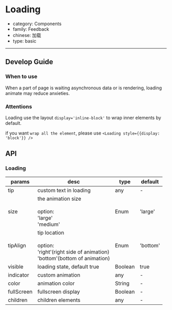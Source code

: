 # Loading

-   category: Components
-   family: Feedback
-   chinese: 加载
-   type: basic

---

## Develop Guide

### When to use

When a part of page is waiting asynchronous data or is rendering, loading animate may reduce anxieties.

### Attentions

Loading use the layout `display='inline-block'` to wrap inner elements by default.

if you want `wrap all the element`, please use `<Loading style={{display: 'block'}} />`

## API

### Loading

| params        | desc                                                                        | type      | default     |
| ---------- | -------------------------------------------------------------------------- | ------- | -------- |
| tip        | custom text in loading                                                                      | any     | -        |
| size       | the animation size<br><br>option:<br>'large'<br>'medium'             | Enum    | 'large'  |
| tipAlign   | tip location <br><br>option:<br>'right'(right side of animation)<br>'bottom'(bottom of animation) | Enum    | 'bottom' |
| visible    | loading state, default true                                                        | Boolean | true     |
| indicator  | custom  animation                                                                      | any     | -        |
| color      | animation color                                                                     | String  | -        |
| fullScreen | fullscreen display                                                                       | Boolean | -        |
| children   | children elements                                                                        | any     | -        |
